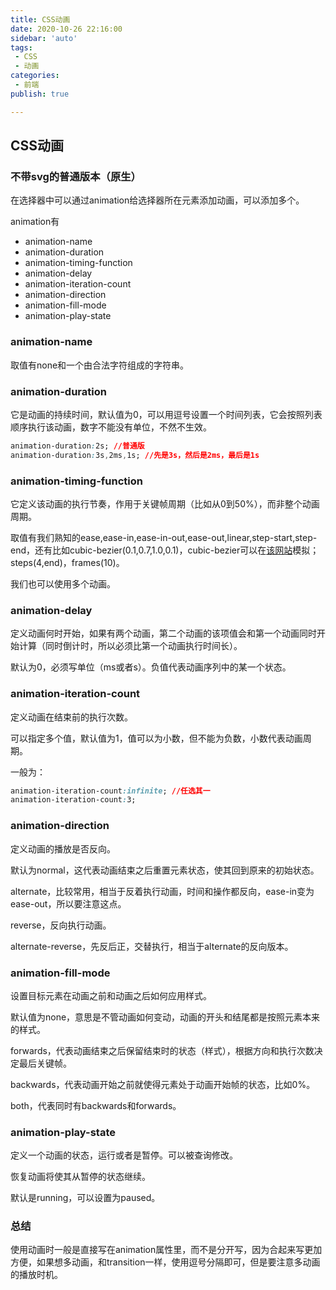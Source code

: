 ```yaml
---
title: CSS动画
date: 2020-10-26 22:16:00 
sidebar: 'auto'
tags:
 - CSS
 - 动画
categories: 
 - 前端
publish: true

---
```


<!-- more -->

## CSS动画

### 不带svg的普通版本（原生）

在选择器中可以通过animation给选择器所在元素添加动画，可以添加多个。

animation有

* animation-name
* animation-duration
* animation-timing-function 
* animation-delay
* animation-iteration-count
* animation-direction
* animation-fill-mode
* animation-play-state

### animation-name

取值有none和一个由合法字符组成的字符串。

### animation-duration

它是动画的持续时间，默认值为0，可以用逗号设置一个时间列表，它会按照列表顺序执行该动画，数字不能没有单位，不然不生效。

```css
animation-duration:2s; //普通版
animation-duration:3s,2ms,1s; //先是3s，然后是2ms，最后是1s
```

### animation-timing-function

它定义该动画的执行节奏，作用于关键帧周期（比如从0到50%），而非整个动画周期。

取值有我们熟知的ease,ease-in,ease-in-out,ease-out,linear,step-start,step-end，还有比如cubic-bezier(0.1,0.7,1.0,0.1)，cubic-bezier可以在[该网站](https://cubic-bezier.com/#.29,.68,.83,.67)模拟；steps(4,end)，frames(10)。

我们也可以使用多个动画。

### animation-delay

定义动画何时开始，如果有两个动画，第二个动画的该项值会和第一个动画同时开始计算（同时倒计时，所以必须比第一个动画执行时间长）。

默认为0，必须写单位（ms或者s）。负值代表动画序列中的某一个状态。

### animation-iteration-count

定义动画在结束前的执行次数。

可以指定多个值，默认值为1，值可以为小数，但不能为负数，小数代表动画周期。

一般为：

```css
animation-iteration-count:infinite; //任选其一
animation-iteration-count:3;
```

### animation-direction

定义动画的播放是否反向。

默认为normal，这代表动画结束之后重置元素状态，使其回到原来的初始状态。

alternate，比较常用，相当于反着执行动画，时间和操作都反向，ease-in变为ease-out，所以要注意这点。

reverse，反向执行动画。

alternate-reverse，先反后正，交替执行，相当于alternate的反向版本。

### animation-fill-mode

设置目标元素在动画之前和动画之后如何应用样式。

默认值为none，意思是不管动画如何变动，动画的开头和结尾都是按照元素本来的样式。

forwards，代表动画结束之后保留结束时的状态（样式），根据方向和执行次数决定最后关键帧。

backwards，代表动画开始之前就使得元素处于动画开始帧的状态，比如0%。

both，代表同时有backwards和forwards。

### animation-play-state

定义一个动画的状态，运行或者是暂停。可以被查询修改。

恢复动画将使其从暂停的状态继续。

默认是running，可以设置为paused。

### 总结

使用动画时一般是直接写在animation属性里，而不是分开写，因为合起来写更加方便，如果想多动画，和transition一样，使用逗号分隔即可，但是要注意多动画的播放时机。